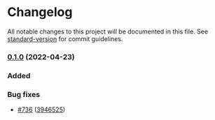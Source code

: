 # Changelog

All notable changes to this project will be documented in this file. See [standard-version](https://github.com/conventional-changelog/standard-version) for commit guidelines.

### [0.1.0](https://github.com/miladimos/tailwinder/compare/v0.1.0...v0.1.0) (2022-04-23)

### Added

### Bug fixes

* [#736](https://github.com/miladimos/tailwinder/issues/736) ([3946525](https://github.com/miladimos/tailwinder/commit/394652539ccaeb8b368bd0a7010ba495cbc105d2))
  
